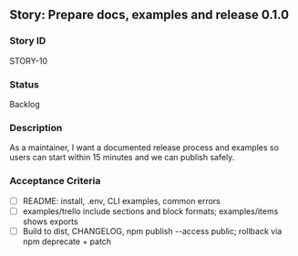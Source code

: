 ## Story: Prepare docs, examples and release 0.1.0

### Story ID
STORY-10

### Status
Backlog

### Description
As a maintainer, I want a documented release process and examples so users can start within 15 minutes and we can publish safely.

### Acceptance Criteria
- [ ] README: install, .env, CLI examples, common errors
- [ ] examples/trello include sections and block formats; examples/items shows exports
- [ ] Build to dist, CHANGELOG, npm publish --access public; rollback via npm deprecate + patch
